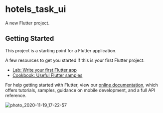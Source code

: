 # hotels_task_ui

A new Flutter project.

## Getting Started

This project is a starting point for a Flutter application.

A few resources to get you started if this is your first Flutter project:

- [Lab: Write your first Flutter app](https://flutter.dev/docs/get-started/codelab)
- [Cookbook: Useful Flutter samples](https://flutter.dev/docs/cookbook)

For help getting started with Flutter, view our
[online documentation](https://flutter.dev/docs), which offers tutorials,
samples, guidance on mobile development, and a full API reference.

![photo_2020-11-19_17-22-57](https://user-images.githubusercontent.com/82129639/135189945-e61f6578-6fb2-4f63-85dd-1d99a322ef93.jpg)

